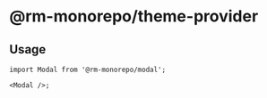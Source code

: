 # @rm-monorepo/theme-provider

## Usage

```tsx
import Modal from '@rm-monorepo/modal';

<Modal />;
```
